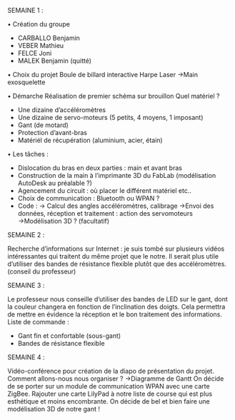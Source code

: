 
SEMAINE 1 :

• Création du groupe 
-	CARBALLO Benjamin
-	VEBER Mathieu
-	FELCE Joni
-	MALEK Benjamin (quitté)

• Choix du projet 
Boule de billard interactive
Harpe Laser
→Main exosquelette

• Démarche
Réalisation de premier schéma sur brouillon 
Quel matériel ?
-	Une dizaine d’accéléromètres
-	Une dizaine de servo-moteurs (5 petits, 4 moyens, 1 imposant)
-	Gant (de motard)
-	Protection d’avant-bras
-	Matériél de récupération (aluminium, acier, étain)

• Les tâches :
-	Dislocation du bras en deux parties : main et avant bras
-	Construction de la main à l’imprimante 3D du FabLab (modélisation AutoDesk au préalable ?)
-	Agencement du circuit : où placer le différent matériel etc.. 
-	Choix de communication : Bluetooth ou WPAN ?
-	Code : → Calcul des angles accéléromètres, calibrage
      →Envoi des données, réception et traitement : action des servomoteurs
      →Modélisation 3D ? (facultatif)

SEMAINE 2 :

Recherche d’informations sur Internet : je suis tombé sur plusieurs vidéos intéressantes qui traitent du même projet que le notre. 
Il serait plus utile d’utiliser des bandes de résistance flexible plutôt que des accéléromètres. (conseil du professeur)

SEMAINE 3 :

Le professeur nous conseille d’utiliser des bandes de LED sur le gant, dont la couleur changera en fonction de l’inclination des doigts. Cela permettra de mettre en évidence la réception et le bon traitement des informations.
Liste de commande :
-	Gant fin et confortable (sous-gant)
-	Bandes de résistance flexible

SEMAINE 4 :

Vidéo-conférence pour création de la diapo de présentation du projet.
Comment allons-nous nous organiser ? →Diagramme de Gantt
On décide de se porter sur un module de communication WPAN avec une carte ZigBee.
Rajouter une carte LilyPad à notre liste de course qui est plus esthétique et moins encombrante.
On décide de bel et bien faire une modélisation 3D de notre gant !

